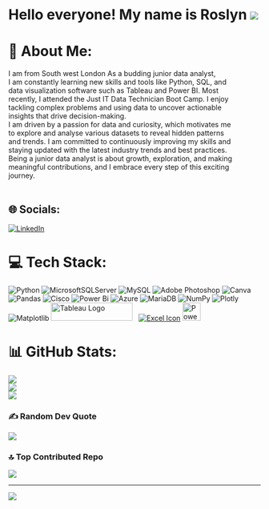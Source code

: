 **Hello everyone! My name is Roslyn** ![](https://user-images.githubusercontent.com/18350557/176309783-0785949b-9127-417c-8b55-ab5a4333674e.gif)
==========================================================
# 💫 About Me:
I am from South west London As a budding junior data analyst, <br>I am constantly learning new skills and tools like Python, SQL, and <br>data visualization software such as Tableau and Power BI. Most <br>recently, I attended the Just IT Data Technician Boot Camp. I enjoy <br>tackling complex problems and using data to uncover actionable <br>insights that drive decision-making.<br>I am driven by a passion for data and curiosity, which motivates me<br>to explore and analyse various datasets to reveal hidden patterns <br>and trends. I am committed to continuously improving my skills and<br>staying updated with the latest industry trends and best practices. <br>Being a junior data analyst is about growth, exploration, and making<br>meaningful contributions, and I embrace every step of this exciting <br>journey.<br><br>


## 🌐 Socials:
[![LinkedIn](https://img.shields.io/badge/LinkedIn-%230077B5.svg?logo=linkedin&logoColor=white)](https://linkedin.com/in/www.linkedin.com/in/roslyn-norton) 

# 💻 Tech Stack:
![Python](https://img.shields.io/badge/python-3670A0?style=for-the-badge&logo=python&logoColor=ffdd54) ![MicrosoftSQLServer](https://img.shields.io/badge/Microsoft%20SQL%20Server-CC2927?style=for-the-badge&logo=microsoft%20sql%20server&logoColor=white) ![MySQL](https://img.shields.io/badge/mysql-4479A1.svg?style=for-the-badge&logo=mysql&logoColor=white) ![Adobe Photoshop](https://img.shields.io/badge/adobe%20photoshop-%2331A8FF.svg?style=for-the-badge&logo=adobe%20photoshop&logoColor=white) ![Canva](https://img.shields.io/badge/Canva-%2300C4CC.svg?style=for-the-badge&logo=Canva&logoColor=white) ![Pandas](https://img.shields.io/badge/pandas-%23150458.svg?style=for-the-badge&logo=pandas&logoColor=white) ![Cisco](https://img.shields.io/badge/cisco-%23049fd9.svg?style=for-the-badge&logo=cisco&logoColor=black) ![Power Bi](https://img.shields.io/badge/power_bi-F2C811?style=for-the-badge&logo=powerbi&logoColor=black) ![Azure](https://img.shields.io/badge/azure-%230072C6.svg?style=for-the-badge&logo=microsoftazure&logoColor=white) ![MariaDB](https://img.shields.io/badge/MariaDB-003545?style=for-the-badge&logo=mariadb&logoColor=white) ![NumPy](https://img.shields.io/badge/numpy-%23013243.svg?style=for-the-badge&logo=numpy&logoColor=white) ![Plotly](https://img.shields.io/badge/Plotly-%233F4F75.svg?style=for-the-badge&logo=plotly&logoColor=white) ![Matplotlib](https://img.shields.io/badge/Matplotlib-%23ffffff.svg?style=for-the-badge&logo=Matplotlib&logoColor=black) <a href="https://public.tableau.com/app/profile/roslyn.norton4116/vizzes" target="_blank" rel="noreferrer; return false;"><img src="https://raw.githubusercontent.com/gilbarbara/logos/main/logos/tableau.svg" width="163" height="36" alt="Tableau Logo" /></a>&nbsp;&nbsp; [![Excel Icon](https://img.icons8.com/office/40/null/ms-excel.png)](https://www.microsoft.com/en-us/microsoft-365/excel) <a href="https://app.powerbi.com/" target="_blank" rel="noreferrer"><img src="https://cdn.worldvectorlogo.com/logos/power-bi.svg" width="36" height="36" alt="PowerBI" /></a>&nbsp;&nbsp;

 
# 📊 GitHub Stats:
![](https://github-readme-stats.vercel.app/api?username=roslyn-norton&theme=shadow_blue&hide_border=false&include_all_commits=true&count_private=true)<br/>
![](https://github-readme-streak-stats.herokuapp.com/?user=roslyn-norton&theme=shadow_blue&hide_border=false)<br/>
![](https://github-readme-stats.vercel.app/api/top-langs/?username=roslyn-norton&theme=shadow_blue&hide_border=false&include_all_commits=true&count_private=true&layout=compact)

### ✍️ Random Dev Quote
![](https://quotes-github-readme.vercel.app/api?type=horizontal&theme=radical)

### 🔝 Top Contributed Repo
![](https://github-contributor-stats.vercel.app/api?username=roslyn-norton&limit=5&theme=dark&combine_all_yearly_contributions=true)

---
[![](https://visitcount.itsvg.in/api?id=roslyn-norton&icon=0&color=0)](https://visitcount.itsvg.in)

<!-- Proudly created with GPRM ( https://gprm.itsvg.in ) -->
